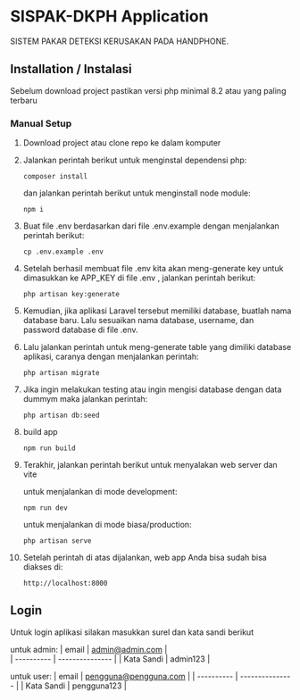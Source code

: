 # SISPAK-DKPH Application

SISTEM PAKAR DETEKSI KERUSAKAN PADA HANDPHONE.

## Installation / Instalasi

Sebelum download project pastikan versi php minimal 8.2 atau yang paling terbaru

### Manual Setup

1.  Download project atau clone repo ke dalam komputer
2.  Jalankan perintah berikut untuk menginstal dependensi php:
    ```
    composer install
    ```
    dan jalankan perintah berikut untuk menginstall node module:
    ```
    npm i
    ```
3.  Buat file .env berdasarkan dari file .env.example dengan menjalankan perintah berikut:
    ```
    cp .env.example .env
    ```
4.  Setelah berhasil membuat file .env kita akan meng-generate key untuk dimasukkan ke APP_KEY di file .env , jalankan perintah berikut:
    ```
    php artisan key:generate
    ```
5.  Kemudian, jika aplikasi Laravel tersebut memiliki database, buatlah nama database baru. Lalu sesuaikan nama database, username, dan password database di file .env.
6.  Lalu jalankan perintah untuk meng-generate table yang dimiliki database aplikasi, caranya dengan menjalankan perintah:
    ```
    php artisan migrate
    ```
7.  Jika ingin melakukan testing atau ingin mengisi database dengan data dummym maka jalankan perintah:

    ```
    php artisan db:seed
    ```

8.  build app

    ```
    npm run build
    ```

9.  Terakhir, jalankan perintah berikut untuk menyalakan web server dan vite

    untuk menjalankan di mode development:

    ```
    npm run dev
    ```

    untuk menjalankan di mode biasa/production:

    ```
    php artisan serve
    ```

10. Setelah perintah di atas dijalankan, web app Anda bisa sudah bisa diakses di:
    ```
    http://localhost:8000
    ```

## Login

Untuk login aplikasi silakan masukkan surel dan kata sandi berikut

untuk admin:
| email | admin@admin.com |  
| ---------- | --------------- |
| Kata Sandi | admin123 |

untuk user:
| email | pengguna@pengguna.com |
| ---------- | --------------- |
| Kata Sandi | pengguna123 |
